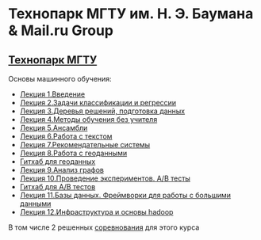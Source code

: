 # Технопарк МГТУ им. Н. Э. Баумана & Mail.ru Group
## [Технопарк МГТУ](https://park.mail.ru/)

Основы машинного обучения:

- [Лекция 1.Введение](https://mailru.zoom.us/rec/play/_2OYZ7QHq4d3-mOnG9iWfD2f-qSW3XuCxyZOmj0Tq-CVXZOKJtK4ltR9YmBFCjPoNWIUQlrxqN6UfTng.sdl4J5x419PJi13-?startTime=1601478526000&_x_zm_rtaid=g-hnbWvHQVGj5hn1PpUA1g.1606127532689.4a7781b7ce25f292cd67a4609b578536&_x_zm_rhtaid=195)
- [Лекция 2.Задачи классификации и регрессии](https://mailru.zoom.us/rec/play/_Ar0uRFmepFo66P8DT3bA1U7PnaWg3XcTinoM1h97zKFpPJf5PacCTn24j-8Etf0nmRUq7h2DETtG-Oi._CLgzncdc2iYDJW3?continueMode=true&_x_zm_rtaid=g-hnbWvHQVGj5hn1PpUA1g.1606127532689.4a7781b7ce25f292cd67a4609b578536&_x_zm_rhtaid=195)
- [Лекция 3.Деревья решений, подготовка данных](https://mailru.zoom.us/rec/play/HjMHu8ZFSHeSo8FcsaItVLC9YHRo4OMSJU2RoZfDWSDBCRiZyoTBg7fF83fqc2VW_iDczIJ7h2Zo6jz7.asZbjNxm7W8qRQqm?continueMode=true&_x_zm_rtaid=g-hnbWvHQVGj5hn1PpUA1g.1606127532689.4a7781b7ce25f292cd67a4609b578536&_x_zm_rhtaid=195)
- [Лекция 4.Методы обучения без учителя](https://www.youtube.com/watch?v=M4POdMDwDdQ&feature=youtu.be)
- [Лекция 5.Ансамбли](https://mailru.zoom.us/rec/play/jyiwZ2USvP5z9XSrqXwLnbrKUZxe7j3xxtrvNUmI0I2NyttA2tq8eCbbeXDuRGt2M9imjXNThaH4KJgU.C2hooTDq7CC7iQEx?startTime=1603896176000&_x_zm_rtaid=vcGX1lruSKKwu1WMhsixkg.1606127979735.5e45dbab02fdcf895b8456cca558390e&_x_zm_rhtaid=800)
- [Лекция 6.Работа с текстом](https://mailru.zoom.us/rec/play/P2LZEt3P3eRo-qIzYVe8a8lnECkM4e5HObRRjoy2Og7rM4S6o9j_Xx66Wfiwsg11M126-h8wErhAD-Ad.AmZmvnMGz-ra-y5g?startTime=1604415742000&_x_zm_rtaid=C5BUvvHxSuyUbSFvIRjYWQ.1604505004635.2cb31f1125947d71b5315081bc943658&_x_zm_rhtaid=966)
- [Лекция 7.Рекомендательные системы](https://mailru.zoom.us/rec/play/8TNW9yYi9EMZZEQw3g8qtjc910j3Y-tmsPkpAoczHWrr8s-iT0OYKsUoy-WcGghdIHBh5dkp_AqGUuCW.ZiMoA-gwgVIMLUmW?startTime=1605106303000&_x_zm_rtaid=vcGX1lruSKKwu1WMhsixkg.1606127979735.5e45dbab02fdcf895b8456cca558390e&_x_zm_rhtaid=800)
- [Лекция 8.Работа с геоданными](https://mailru.zoom.us/rec/play/Vc5p-UImCfwigcvYAwysgim2l7mCftuen_zbS2geLR87AKOQjOd4P1R1hIhgXcGFpO6vPQdNoApCt0ma.F2O4PyzDRHpq5blC?startTime=1605710437000&_x_zm_rtaid=vcGX1lruSKKwu1WMhsixkg.1606127979735.5e45dbab02fdcf895b8456cca558390e&_x_zm_rhtaid=800)
- [Гитхаб для геоданных](https://github.com/andreytyu/mf-geo-hw)
- [Лекция 9.Анализ графов](https://mailru.zoom.us/rec/play/PxEe2uhoCyzvhG3K9yLWrqdqcssilCjVgblJO6SpTI4kJQp0zFkgaDGhqtl--BW1yUC7zkmQjDEELUrt.E--nGxy-RTcZxFzs?continueMode=true&_x_zm_rtaid=M5If1FVJQyucIVZcjVLLpw.1606920884382.8d3f84a6488d182f074f0a1a23348d67&_x_zm_rhtaid=131)
- [Лекция 10.Проведение экспериментов. A/B тесты](https://mailru.zoom.us/rec/play/yZiLpoh9ozAVIqSgQ5N5fLPI6iw7s3VxXVIZWp2HKRtUH76D-ZaICnIusV_pi4jRZPcTt5lvAfziOLhl.zJ7acPnVl0swavku?continueMode=true&_x_zm_rtaid=YKmFNqe7TBeBTnUs8e-8QA.1607086083741.0fba1f8b98be0a6ee1df6be4bbeb8ca7&_x_zm_rhtaid=301)
- [Гитхаб для A/B тестов](https://github.com/FourthWiz/ab_tests_2020)
- [Лекция 11.Базы данных. Фреймворки для работы с большими данными](https://mailru.zoom.us/rec/play/rglpCF1rph_LqTyIac6hCoGaP_tk03PqSP2hzGBHRq_cNyArsmH5PadG9y4Ac53zzzz9sWUqD03BPXSv.AL9jNDHlPz1HsITA?continueMode=true&_x_zm_rtaid=eRKqQTZZREazGSjLnr5fkg.1608463813703.3412ac04f6d6c7cb8015a5347fedf8e8&_x_zm_rhtaid=233)
- [Лекция 12.Инфраструктура и основы hadoop](https://mailru.zoom.us/rec/play/VpfI5nEq7oVSnTq47QyILAxfPVwSleFO6s-7GXAfz1c_3N3hlihgk9KVNuSWGsK2ah905n5-WHH3Kwar.KkJQejYTR414_KTn?continueMode=true&_x_zm_rtaid=eRKqQTZZREazGSjLnr5fkg.1608463813703.3412ac04f6d6c7cb8015a5347fedf8e8&_x_zm_rhtaid=233)

В том числе 2 решенных [соревнования](https://github.com/RomanSafronenkov/Kaggle/tree/master/Технопарк) для этого курса